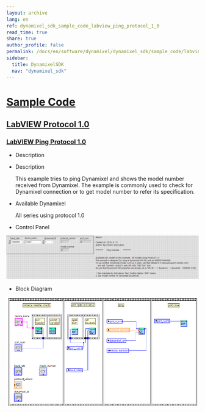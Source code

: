 ```yaml
---
layout: archive
lang: en
ref: dynamixel_sdk_sample_code_labview_ping_protocol_1_0
read_time: true
share: true
author_profile: false
permalink: /docs/en/software/dynamixel/dynamixel_sdk/sample_code/labview_ping_protocol_1_0/
sidebar:
  title: DynamixelSDK
  nav: "dynamixel_sdk"
---
```


<div style="counter-reset: h1 3"></div>
<div style="counter-reset: h2 20"></div>
<div style="counter-reset: h3 4"></div>

# [Sample Code](#sample-code)

## [LabVIEW Protocol 1.0](#labview-protocol-10)

### [LabVIEW Ping Protocol 1.0](#labview-ping-protocol-10)

- Description

- Description

  This example tries to ping Dynamixel and shows the model number received from Dynamixel. The example is commonly used to check for Dynamixel connection or to get model number to refer its specification.

- Available Dynamixel

  All series using protocol 1.0

- Control Panel

![](/assets/images/sw/sdk/dynamixel_sdk/library_setup/labview/windows/sample_code/ping1/ping1.png)

- Block Diagram

![](/assets/images/sw/sdk/dynamixel_sdk/library_setup/labview/windows/sample_code/ping1/block_diagram.png)
